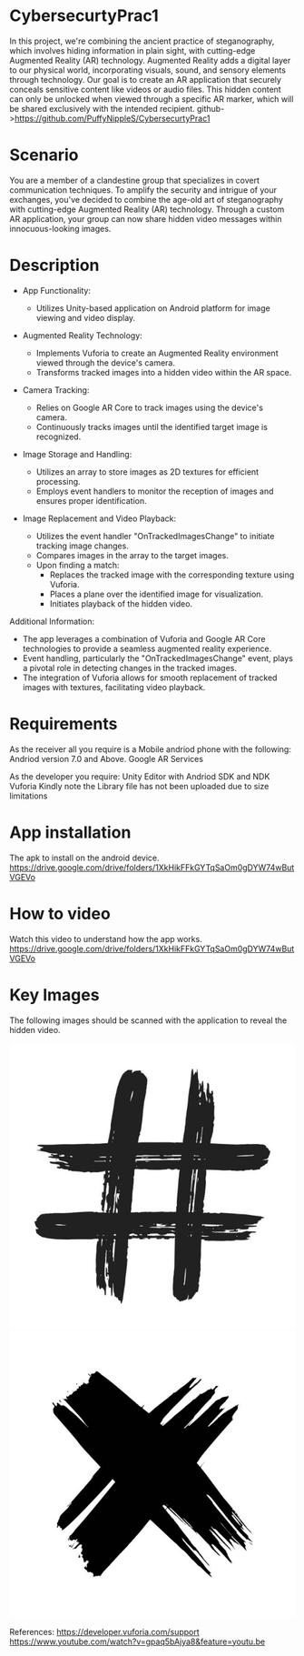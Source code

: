 # CybersecurtyPrac1
In this project, we're combining the ancient practice of steganography, which involves hiding information in plain sight, with cutting-edge Augmented Reality (AR) technology. Augmented Reality adds a digital layer to our physical world, incorporating visuals, sound, and sensory elements through technology. Our goal is to create an AR application that securely conceals sensitive content like videos or audio files. This hidden content can only be unlocked when viewed through a specific AR marker, which will be shared exclusively with the intended recipient.
github->https://github.com/PuffyNippleS/CybersecurtyPrac1

# Scenario
You are a member of a clandestine group that specializes in covert communication techniques. To amplify the security and intrigue of your exchanges, you've decided to combine the age-old art of steganography with cutting-edge Augmented Reality (AR) technology. Through a custom AR application, your group can now share hidden video messages within innocuous-looking images.

# Description
- App Functionality:
  - Utilizes Unity-based application on Android platform for image viewing and video display.
  
- Augmented Reality Technology:
  - Implements Vuforia to create an Augmented Reality environment viewed through the device's camera.
  - Transforms tracked images into a hidden video within the AR space.

- Camera Tracking:
  - Relies on Google AR Core to track images using the device's camera.
  - Continuously tracks images until the identified target image is recognized.

- Image Storage and Handling:
  - Utilizes an array to store images as 2D textures for efficient processing.
  - Employs event handlers to monitor the reception of images and ensures proper identification.

- Image Replacement and Video Playback:
  - Utilizes the event handler "OnTrackedImagesChange" to initiate tracking image changes.
  - Compares images in the array to the target images.
  - Upon finding a match:
    - Replaces the tracked image with the corresponding texture using Vuforia.
    - Places a plane over the identified image for visualization.
    - Initiates playback of the hidden video.

Additional Information:
- The app leverages a combination of Vuforia and Google AR Core technologies to provide a seamless augmented reality experience.
- Event handling, particularly the "OnTrackedImagesChange" event, plays a pivotal role in detecting changes in the tracked images.
- The integration of Vuforia allows for smooth replacement of tracked images with textures, facilitating video playback.


# Requirements
As the receiver all you require is a Mobile andriod phone with the following:
Andriod version 7.0 and Above.
Google AR Services

As the developer you require:
Unity Editor with Andriod SDK and NDK
Vuforia
Kindly note the Library file has not been uploaded due to size limitations

# App installation
The apk to install on the android device.
https://drive.google.com/drive/folders/1XkHikFFkGYTqSaOm0gDYW74wButVGEVo
# How to video
Watch this video to understand how the app works.
https://drive.google.com/drive/folders/1XkHikFFkGYTqSaOm0gDYW74wButVGEVo
# Key Images
The following images should be scanned with the application to reveal the hidden video.


![plot](https://github.com/PuffyNippleS/CybersecurtyPrac1/blob/main/Assets/Image1.jpg)
![plot](https://github.com/PuffyNippleS/CybersecurtyPrac1/blob/main/Assets/Image2.jpg)

References:
https://developer.vuforia.com/support
https://www.youtube.com/watch?v=gpaq5bAjya8&feature=youtu.be

